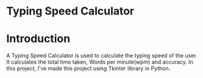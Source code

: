 # Typing Speed Calculator 

# Introduction
A Typing Speed Calculator is used to calculate the typing speed of the user. It calculates the total time taken, Words per minute(wpm) and accuracy. In this project, I've made this project using Tkinter library in Python.
